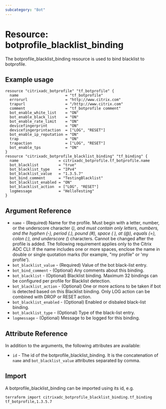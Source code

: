 ```yaml
---
subcategory: "Bot"
---
```


# Resource: botprofile_blacklist_binding

The botprofile_blacklist_binding resource is used to bind blacklist to botprofile.


## Example usage

```hcl
resource "citrixadc_botprofile" "tf_botprofile" {
  name                     = "tf_botprofile"
  errorurl                 = "http://www.citrix.com"
  trapurl                  = "/http://www.citrix.com"
  comment                  = "tf_botprofile comment"
  bot_enable_white_list    = "ON"
  bot_enable_black_list    = "ON"
  bot_enable_rate_limit    = "ON"
  devicefingerprint        = "ON"
  devicefingerprintaction  = ["LOG", "RESET"]
  bot_enable_ip_reputation = "ON"
  trap                     = "ON"
  trapaction               = ["LOG", "RESET"]
  bot_enable_tps           = "ON"
}
resource "citrixadc_botprofile_blacklist_binding" "tf_binding" {
  name                  = citrixadc_botprofile.tf_botprofile.name
  bot_blacklist         = "true"
  bot_blacklist_type    = "IPv4"
  bot_blacklist_value   = "1.3.5.7"
  bot_bind_comment      = "TestingBlacklist"
  bot_blacklist_enabled = "ON"
  bot_blacklist_action  = ["LOG", "RESET"]
  logmessage            = "HelloTesting"
}
```


## Argument Reference

* `name` - (Required) Name for the profile. Must begin with a letter, number, or the underscore character (_), and must contain only letters, numbers, and the hyphen (-), period (.), pound (#), space ( ), at (@), equals (=), colon (:), and underscore (_) characters. Cannot be changed after the profile is added.  The following requirement applies only to the Citrix ADC CLI: If the name includes one or more spaces, enclose the name in double or single quotation marks (for example, "my profile" or 'my profile').
* `bot_blacklist_value` - (Required) Value of the bot black-list entry.
* `bot_bind_comment` - (Optional) Any comments about this binding.
* `bot_blacklist` - (Optional) Blacklist binding. Maximum 32 bindings can be configured per profile for Blacklist detection.
* `bot_blacklist_action` - (Optional) One or more actions to be taken if  bot is detected based on this Blacklist binding. Only LOG action can be combined with DROP or RESET action.
* `bot_blacklist_enabled` - (Optional) Enabled or disbaled black-list binding.
* `bot_blacklist_type` - (Optional) Type of the black-list entry.
* `logmessage` - (Optional) Message to be logged for this binding.


## Attribute Reference

In addition to the arguments, the following attributes are available:

* `id` - The id of the botprofile_blacklist_binding. It is the concatenation of `name` and `bot_blacklist_value` attributes separated by comma.


## Import

A botprofile_blacklist_binding can be imported using its id, e.g.

```shell
terraform import citrixadc_botprofile_blacklist_binding.tf_binding tf_botprofile,1.3.5.7

